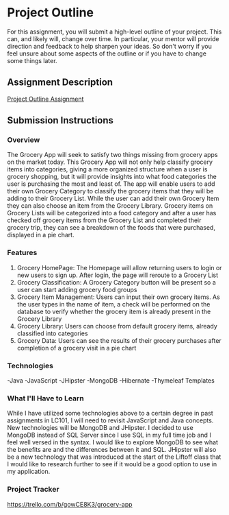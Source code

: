 # Project Outline
For this assignment, you will submit a high-level outline of your project. This can, and likely will, change over time. In particular, your mentor will provide direction and feedback to help sharpen your ideas. So don't worry if you feel unsure about some aspects of the outline or if you have to change some things later.

## Assignment Description
[Project Outline Assignment](https://education.launchcode.org/liftoff/modules/assignments/project-outline)

## Submission Instructions

### Overview
The Grocery App will seek to satisfy two things missing from grocery apps on the market today. This Grocery App will not only help classify grocery items into categories, giving a more organized structure when a user is grocery shopping, but it will provide insights into what food categories the user is purchasing the most and least of. 
The app will enable users to add their own Grocery Category to classify the grocery items that they will be adding to their Grocery List. While the user can add their own Grocery Item they can also choose an item from the Grocery Library. Grocery items on Grocery Lists will be categorized into a food category and after a user has checked off grocery items from the Grocery List and completed their grocery trip, they can see a breakdown of the foods that were purchased, displayed in a pie chart.
### Features
1. Grocery HomePage: The Homepage will allow returning users to login or new users to sign up. After login, the page will reroute to a Grocery List
2. Grocery Classification: A Grocery Category button will be present so a user can start adding grocery food groups
3. Grocery Item Management: Users can input their own grocery items. As the user types in the name of item, a check will be performed on the database to verify whether the grocery item is already present in the Grocery Library
4. Grocery Library: Users can choose from default grocery items, already classified into categories
5. Grocery Data: Users can see the results of their grocery purchases after completion of a grocery visit in a pie chart
### Technologies
-Java
-JavaScript
-JHipster
-MongoDB
-Hibernate
-Thymeleaf Templates
### What I'll Have to Learn
While I have utilized some technologies above to a certain degree in past assignments in LC101, I will need to revisit JavaScript and Java concepts. New technologies will be MongoDB and JHipster. I decided to use MongoDB instead of SQL Server since I use SQL in my full time job and I feel well versed in the syntax. I would like to explore MongoDB to see what the benefits are and the differences between it and SQL. JHipster will also be a new technology that was introduced at the start of the Liftoff class that I would like to research further to see if it would be a good option to use in my application.
### Project Tracker
https://trello.com/b/gowCE8K3/grocery-app
